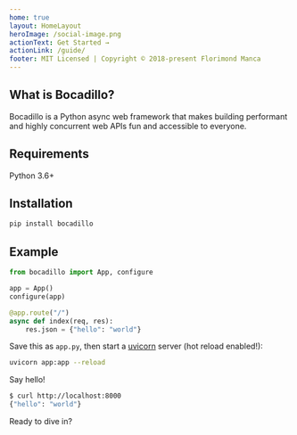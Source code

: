 ```yaml
---
home: true
layout: HomeLayout
heroImage: /social-image.png
actionText: Get Started →
actionLink: /guide/
footer: MIT Licensed | Copyright © 2018-present Florimond Manca
---
```


## What is Bocadillo?

Bocadillo is a Python async web framework that makes building performant and highly concurrent web APIs fun and accessible to everyone.

<b-features :summary="true"/>

<b-action-link to="/guide/" text="Learn more about Bocadillo" :primary="false"/>

## Requirements

Python 3.6+

## Installation

```bash
pip install bocadillo
```

## Example

```python
from bocadillo import App, configure

app = App()
configure(app)

@app.route("/")
async def index(req, res):
    res.json = {"hello": "world"}
```

Save this as `app.py`, then start a [uvicorn](https://www.uvicorn.org) server (hot reload enabled!):

```bash
uvicorn app:app --reload
```

Say hello!

```bash
$ curl http://localhost:8000
{"hello": "world"}
```

Ready to dive in?

<b-action-link to="/guide/tutorial" text="Read the tutorial →"/>
